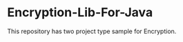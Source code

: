 Encryption-Lib-For-Java
=======================

This repository has two project type sample for Encryption.